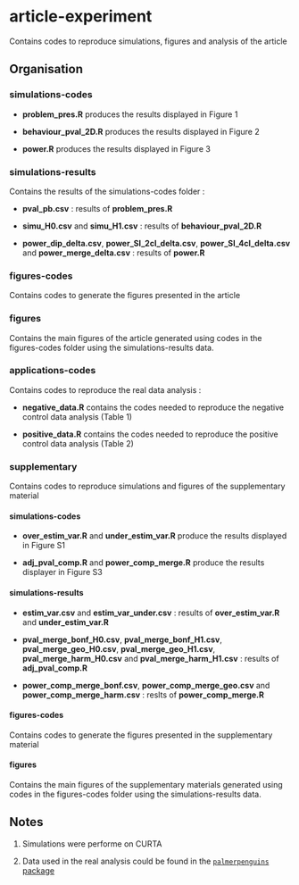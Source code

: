 # article-experiment

Contains codes to reproduce simulations, figures and analysis of the article 

## Organisation 

### simulations-codes

* **problem_pres.R** produces the results displayed in Figure 1

* **behaviour_pval_2D.R** produces the results displayed in Figure 2

* **power.R** produces the results displayed in Figure 3

### simulations-results

Contains the results of the simulations-codes folder : 

* **pval_pb.csv** : results of **problem_pres.R**

* **simu_H0.csv** and **simu_H1.csv** : results of **behaviour_pval_2D.R**

* **power_dip_delta.csv**, **power_SI_2cl_delta.csv**, **power_SI_4cl_delta.csv** and **power_merge_delta.csv** : results of **power.R**

### figures-codes
Contains codes to generate the figures presented in the article 

### figures
Contains the main figures of the article generated using codes in the figures-codes folder using the simulations-results data.

### applications-codes
Contains codes to reproduce the real data analysis :

* **negative_data.R** contains the codes needed to reproduce the negative control data analysis (Table 1)

* **positive_data.R** contains the codes needed to reproduce the positive control data analysis (Table 2)

### supplementary 
Contains codes to reproduce simulations and figures of the supplementary material 

#### simulations-codes

* **over_estim_var.R** and **under_estim_var.R** produce the results displayed in Figure S1 

* **adj_pval_comp.R** and **power_comp_merge.R** produce the results displayer in Figure S3

#### simulations-results 

* **estim_var.csv** and **estim_var_under.csv** : results of **over_estim_var.R** and **under_estim_var.R**

* **pval_merge_bonf_H0.csv**, **pval_merge_bonf_H1.csv**, **pval_merge_geo_H0.csv**, **pval_merge_geo_H1.csv**, **pval_merge_harm_H0.csv** and **pval_merge_harm_H1.csv** : results of **adj_pval_comp.R**

* **power_comp_merge_bonf.csv**, **power_comp_merge_geo.csv** and **power_comp_merge_harm.csv** : reslts of **power_comp_merge.R**

#### figures-codes
Contains codes to generate the figures presented in the supplementary material 

#### figures
Contains the main figures of the supplementary materials generated using codes in the figures-codes folder using the simulations-results data.

## Notes 

1. Simulations were performe on CURTA 

2. Data used in the real analysis could be found in the [`palmerpenguins` package](https://cran.r-project.org/web/packages/palmerpenguins/index.html)
